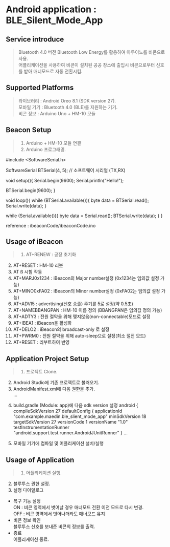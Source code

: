 
Android application : BLE_Silent_Mode_App
=================================================================================================================================
Service introduce
---------------------------------------------------------------------------------------------------------------------------------
>Bluetooth 4.0 버전 Bluetooth Low Energy를 활용하여 아두이노를 비콘으로 사용.  
어플리케이션을 사용하여 비콘이 설치된 공공 장소에 출입시 비콘으로부터 신호를 받아 매너모드로 자동 전환시킴.


Supported Platforms
---------------------------------------------------------------------------------------------------------------------------------
>라이브러리 : Android Oreo 8.1 (SDK version 27).  
모바일 기기 : Bluetooth 4.0 (BLE)를 지원하는 기기.  
비콘 정보 : Arduino Uno + HM-10 모듈  


Beacon Setup
---------------------------------------------------------------------------------------------------------------------------------
>1. Arduino + HM-10 모듈 연결  
>2. Arduino 프로그래밍.  
>
#include <SoftwareSerial.h>

SoftwareSerial BTSerial(4, 5); // 소프트웨어 시리얼 (TX,RX)

void setup(){
Serial.begin(9600);
Serial.println("Hello!");

BTSerial.begin(9600);
}

void loop(){
  while (BTSerial.available()){
    byte data = BTSerial.read();
    Serial.write(data);
  }  

  while (Serial.available()){
    byte data = Serial.read();
    BTSerial.write(data);
  }
}

reference : ibeaconCode/ibeaconCode.ino

Usage of iBeacon
---------------------------------------------------------------------------------------------------------------------------------
>1. AT+RENEW : 공장 초기화  
2. AT+RESET : HM-10 리붓  
3. AT ß 시험 작동  
4. AT+MARJ0x1234 : iBeacon의 Major number설정 (0x1234는 임의값 설정 가능)  
5. AT+MINO0xFA02 : iBeacon의 Minor number설정 (0xFA02는 임의값 설정 가능)  
6. AT+ADVI5 : advertising(신호 송출) 주기를 5로 설정(약 0.5초)  
7. AT+NAMEBBANGPAN : HM-10 이름 정의 (BBANGPAN은 임의값 정의 가능)  
8. AT+ADTY3 : 전원 절약을 위해 맺지않음(non-connectable)모드로 설정  
9. AT+IBEA1 : iBeacon을 활성화  
10. AT+DELO2 : iBeacon의 broadcast-only 로 설정  
11. AT+PWRM0 : 전원 절약을 위해 auto-sleep으로 설정(최소 절전 모드)  
12. AT+RESET : 리부트하여 반영  

Application Project Setup
---------------------------------------------------------------------------------------------------------------------------------
>1. 프로젝트 Clone.  
2. Android Studio에 기존 프로젝트로 불러오기.  
3. AndroidManifest.xml에 다음 권한을 추가.  
...
</application>
    <uses-permission android:name="android.permission.ACCESS_NOTIFICATION_POLICY" />
</manifest>

4. build.gradle (Module: app)에 다음 sdk version 설정
android {
    compileSdkVersion 27
    defaultConfig {
        applicationId "com.example.maedin.ble_slient_mode_app"
        minSdkVersion 18
        targetSdkVersion 27
        versionCode 1
        versionName "1.0"
        testInstrumentationRunner "android.support.test.runner.AndroidJUnitRunner"
    }
    ...

5. 모바일 기기에 컴파일 및 어플리케이션 설치/실행  

Usage of Application
---------------------------------------------------------------------------------------------------------------------------------
>1. 어플리케이션 실행.  
2. 블루투스 권한 설정.  
3. 설정 다이얼로그  
- 복구 기능 설정  
ON : 비콘 영역에서 벗어날 경우 매너모드 전환 이전 모드로 다시 변경.  
OFF : 비콘 영역에서 벗어나더라도 매너모드 유지  
- 비콘 정보 확인  
블루투스 신호를 보내준 비콘의 정보를 출력.  
- 종료  
어플리케이션 종료.   
